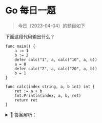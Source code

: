 # Go 每日一题

> 今日（2023-04-04）的题目如下

下面这段代码输出什么？

```golang
func main() {
	a := 1
	b := 2
	defer calc("1", a, calc("10", a, b))
	a = 0
	defer calc("2", a, calc("20", a, b))
	b = 1
}

func calc(index string, a, b int) int {
	ret := a + b
	fmt.Println(index, a, b, ret)
	return ret
}
```

<details>
<summary style="cursor: pointer">🔑 答案解析：</summary>
<div>

参考答案及解析：

```
10 1 2 3
20 0 2 2
2 0 2 2
1 1 3 4
```

程序执行到 main() 函数三行代码的时候，会先执行 calc() 函数的 b 参数，即：`calc("10",a,b)`，输出：10 1 2 3，得到值 3，因为 defer 定义的函数是延迟函数，故 `calc("1",1,3)` 会被延迟执行；

程序执行到第五行的时候，同样先执行 calc("20",a,b) 输出：20 0 2 2 得到值 2，同样将 calc("2",0,2) 延迟执行；

程序执行到末尾的时候，按照栈先进后出的方式依次执行：calc("2",0,2)，calc("1",1,3)，则就依次输出：2 0 2 2，1 1 3 4。

---

### 5 楼

```golang
package main

import (
    "fmt"
)

func main() {
    fmt.Println("main", inc())
}

func inc() int {
    t := &test{num: 0}
    defer t.Inc(3).Inc(2).Inc(1)
    fmt.Println("inc", t.num)
    return t.num
}

type test struct {
    num int
}

func (t *test) Inc(flag int) *test {
    t.num++
    fmt.Println("test", flag, t.num)
    return t
}
```

答案是

```
test 3 1
test 2 2
inc 2
test 1 3
main 2
```

我的这个测试代码更能够理解 defer 的逻辑。

在执行 `defer t.Inc(3).Inc(2).Inc(1)` 时，从左到右先计算了 `3`, `2` 这两个,最后的 `1` 才压栈。

根据结果可看到先执行 `return t.num`，因为 `main 2` 表示最终返回值是 2

所以 return 先执行，然后再执行之前压栈的 `defer t.Inc(1)`

</div>
</details>
